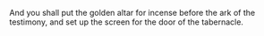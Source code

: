 And you shall put the golden altar for incense before the ark of the testimony, and set up the screen for the door of the tabernacle.
